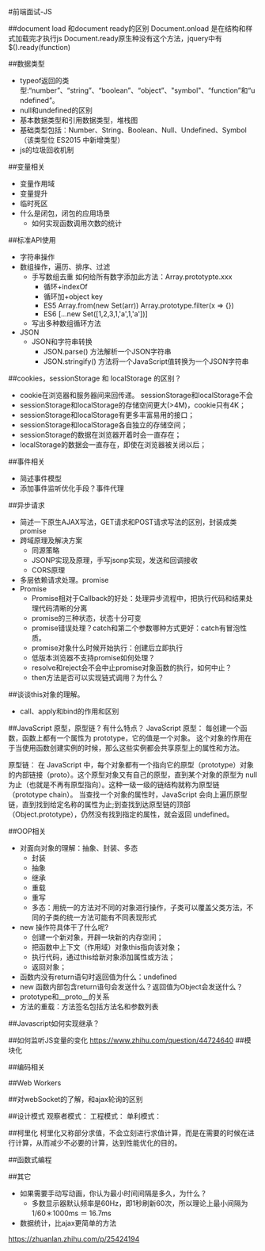 #前端面试-JS


##document load 和document ready的区别
Document.onload 是在结构和样式加载完才执行js
Document.ready原生种没有这个方法，jquery中有 $().ready(function)

##数据类型
+ typeof返回的类型:“number”、“string”、“boolean”、“object”、"symbol"、“function”和“undefined”。
+ null和undefined的区别
+ 基本数据类型和引用数据类型，堆栈图
+ 基础类型包括：Number、String、Boolean、Null、Undefined、Symbol（该类型位 ES2015 中新增类型）
+ js的垃圾回收机制

##变量相关
+ 变量作用域
+ 变量提升
+ 临时死区
+ 什么是闭包，闭包的应用场景
    * 如何实现函数调用次数的统计

##标准API使用
+ 字符串操作
+ 数组操作，遍历、排序、过滤
    * 手写数组去重 如何给所有数字添加此方法：Array.prototypte.xxx
        - 循环+indexOf
        - 循环加+object key
        - ES5 Array.from(new Set(arr)) Array.prototype.filter(x => {})
        - ES6 [...new Set([1,2,3,1,'a',1,'a'])]
    * 写出多种数组循环方法
+ JSON
    * JSON和字符串转换
        - JSON.parse() 方法解析一个JSON字符串
        - JSON.stringify() 方法将一个JavaScript值转换为一个JSON字符串

##cookies，sessionStorage 和 localStorage 的区别？
+ cookie在浏览器和服务器间来回传递。 sessionStorage和localStorage不会
+ sessionStorage和localStorage的存储空间更大(>4M)，cookie只有4K；
+ sessionStorage和localStorage有更多丰富易用的接口；
+ sessionStorage和localStorage各自独立的存储空间；
+ sessionStorage的数据在浏览器开着时会一直存在；
+ localStorage的数据会一直存在，即使在浏览器被关闭以后；

##事件相关
+ 简述事件模型
+ 添加事件监听优化手段？事件代理


##异步请求
+ 简述一下原生AJAX写法，GET请求和POST请求写法的区别，封装成类promise
+ 跨域原理及解决方案
    * 同源策略
    * JSONP实现及原理，手写jsonp实现，发送和回调接收
    * CORS原理
+ 多层依赖请求处理。promise
+ Promise
    * Promise相对于Callback的好处：处理异步流程中，把执行代码和结果处理代码清晰的分离
    * promise的三种状态，状态十分可变
    * promise错误处理？catch和第二个参数哪种方式更好：catch有冒泡性质。
    * promise对象什么时候开始执行：创建后立即执行
    * 低版本浏览器不支持promise如何处理？
    * resolve和reject会不会中止promise对象函数的执行，如何中止？
    * then方法是否可以实现链式调用？为什么？



##谈谈this对象的理解。
+ call、apply和bind的作用和区别



##JavaScript 原型，原型链 ? 有什么特点？
JavaScript 原型： 每创建一个函数，函数上都有一个属性为 prototype，它的值是一个对象。 这个对象的作用在于当使用函数创建实例的时候，那么这些实例都会共享原型上的属性和方法。

原型链： 在 JavaScript 中，每个对象都有一个指向它的原型（prototype）对象的内部链接（proto）。这个原型对象又有自己的原型，直到某个对象的原型为 null 为止（也就是不再有原型指向）。这种一级一级的链结构就称为原型链（prototype chain）。 当查找一个对象的属性时，JavaScript 会向上遍历原型链，直到找到给定名称的属性为止;到查找到达原型链的顶部（Object.prototype），仍然没有找到指定的属性，就会返回 undefined。

##OOP相关
+ 对面向对象的理解：抽象、封装、多态
    * 封装
    * 抽象
    * 继承
    * 重载
    * 重写
    * 多态：用统一的方法对不同的对象进行操作，子类可以覆盖父类方法，不同的子类的统一方法可能有不同表现形式
+ new 操作符具体干了什么呢?
    * 创建一个新对象，开辟一块新的内存空间；
    * 把函数中上下文（作用域）对象this指向该对象；
    * 执行代码，通过this给新对象添加属性或方法；
    * 返回对象；
+ 函数内没有return语句时返回值为什么：undefined
+ new 函数内部包含return语句会发送什么？返回值为Object会发送什么？
+ prototype和__proto__的关系
+ 方法的重载：方法签名包括方法名和参数列表

##Javascript如何实现继承？


##如何监听JS变量的变化
https://www.zhihu.com/question/44724640
##模块化

##编码相关

##Web Workers

##对webSocket的了解，和ajax轮询的区别




##设计模式
观察者模式：
工程模式：
单利模式：

##柯里化
柯里化又称部分求值，不会立刻进行求值计算，而是在需要的时候在进行计算，从而减少不必要的计算，达到性能优化的目的。

##函数式编程

##其它
+ 如果需要手动写动画，你认为最小时间间隔是多久，为什么？
    * 多数显示器默认频率是60Hz，即1秒刷新60次，所以理论上最小间隔为1/60＊1000ms ＝ 16.7ms
+ 数据统计，比ajax更简单的方法


https://zhuanlan.zhihu.com/p/25424194








